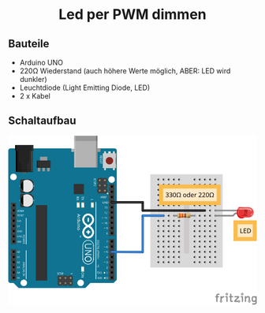 <h1 align=center>Led per PWM dimmen</h1>

## Bauteile

- Arduino UNO
- 220Ω Wiederstand (auch höhere Werte möglich, ABER: LED wird dunkler)
- Leuchtdiode (Light Emitting Diode, LED)
- 2 x Kabel

## Schaltaufbau

![image](./breadboard.svg)
